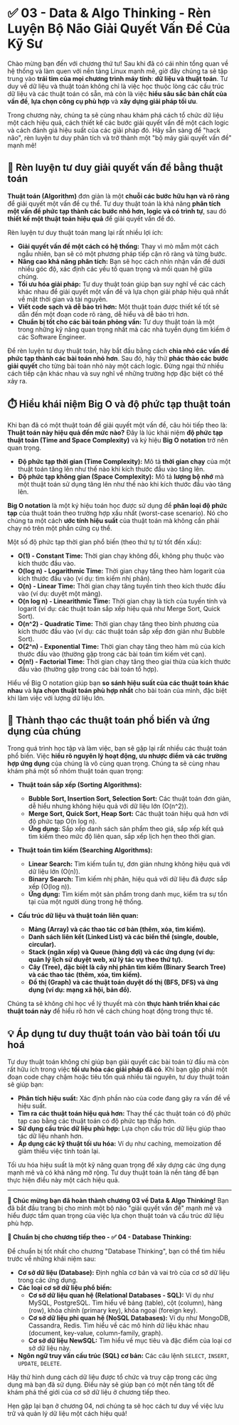 # ✅ 03 - Data & Algo Thinking - Rèn Luyện Bộ Não Giải Quyết Vấn Đề Của Kỹ Sư

Chào mừng bạn đến với chương thứ tư! Sau khi đã có cái nhìn tổng quan về hệ thống và làm quen với nền tảng Linux mạnh mẽ, giờ đây chúng ta sẽ tập trung vào **trái tim của mọi chương trình máy tính**: **dữ liệu và thuật toán**. Tư duy về dữ liệu và thuật toán không chỉ là việc học thuộc lòng các cấu trúc dữ liệu và các thuật toán có sẵn, mà còn là việc **hiểu sâu sắc bản chất của vấn đề**, **lựa chọn công cụ phù hợp** và **xây dựng giải pháp tối ưu**.

Trong chương này, chúng ta sẽ cùng nhau khám phá cách tổ chức dữ liệu một cách hiệu quả, cách thiết kế các bước giải quyết vấn đề một cách logic và cách đánh giá hiệu suất của các giải pháp đó. Hãy sẵn sàng để "hack não", rèn luyện tư duy phân tích và trở thành một "bộ máy giải quyết vấn đề" mạnh mẽ!

## 🧠 Rèn luyện tư duy giải quyết vấn đề bằng thuật toán

**Thuật toán (Algorithm)** đơn giản là một **chuỗi các bước hữu hạn và rõ ràng** để giải quyết một vấn đề cụ thể. Tư duy thuật toán là khả năng **phân tích một vấn đề phức tạp thành các bước nhỏ hơn, logic và có trình tự**, sau đó **thiết kế một thuật toán hiệu quả** để giải quyết vấn đề đó.

Rèn luyện tư duy thuật toán mang lại rất nhiều lợi ích:

* **Giải quyết vấn đề một cách có hệ thống:** Thay vì mò mẫm một cách ngẫu nhiên, bạn sẽ có một phương pháp tiếp cận rõ ràng và từng bước.
* **Nâng cao khả năng phân tích:** Bạn sẽ học cách nhìn nhận vấn đề dưới nhiều góc độ, xác định các yếu tố quan trọng và mối quan hệ giữa chúng.
* **Tối ưu hóa giải pháp:** Tư duy thuật toán giúp bạn suy nghĩ về các cách khác nhau để giải quyết một vấn đề và lựa chọn giải pháp hiệu quả nhất về mặt thời gian và tài nguyên.
* **Viết code sạch và dễ bảo trì hơn:** Một thuật toán được thiết kế tốt sẽ dẫn đến một đoạn code rõ ràng, dễ hiểu và dễ bảo trì hơn.
* **Chuẩn bị tốt cho các bài toán phỏng vấn:** Tư duy thuật toán là một trong những kỹ năng quan trọng nhất mà các nhà tuyển dụng tìm kiếm ở các Software Engineer.

Để rèn luyện tư duy thuật toán, hãy bắt đầu bằng cách **chia nhỏ các vấn đề phức tạp thành các bài toán nhỏ hơn**. Sau đó, hãy thử **phác thảo các bước giải quyết** cho từng bài toán nhỏ này một cách logic. Đừng ngại thử nhiều cách tiếp cận khác nhau và suy nghĩ về những trường hợp đặc biệt có thể xảy ra.

## ⏱️ Hiểu khái niệm Big O và độ phức tạp thuật toán

Khi bạn đã có một thuật toán để giải quyết một vấn đề, câu hỏi tiếp theo là: **Thuật toán này hiệu quả đến mức nào?** Đây là lúc khái niệm **độ phức tạp thuật toán (Time and Space Complexity)** và ký hiệu **Big O notation** trở nên quan trọng.

* **Độ phức tạp thời gian (Time Complexity):** Mô tả **thời gian chạy** của một thuật toán tăng lên như thế nào khi kích thước đầu vào tăng lên.
* **Độ phức tạp không gian (Space Complexity):** Mô tả **lượng bộ nhớ** mà một thuật toán sử dụng tăng lên như thế nào khi kích thước đầu vào tăng lên.

**Big O notation** là một ký hiệu toán học được sử dụng để **phân loại độ phức tạp** của thuật toán theo trường hợp xấu nhất (worst-case scenario). Nó cho chúng ta một cách **ước tính hiệu suất** của thuật toán mà không cần phải chạy nó trên một phần cứng cụ thể.

Một số độ phức tạp thời gian phổ biến (theo thứ tự từ tốt đến xấu):

* **O(1) - Constant Time:** Thời gian chạy không đổi, không phụ thuộc vào kích thước đầu vào.
* **O(log n) - Logarithmic Time:** Thời gian chạy tăng theo hàm logarit của kích thước đầu vào (ví dụ: tìm kiếm nhị phân).
* **O(n) - Linear Time:** Thời gian chạy tăng tuyến tính theo kích thước đầu vào (ví dụ: duyệt một mảng).
* **O(n log n) - Linearithmic Time:** Thời gian chạy là tích của tuyến tính và logarit (ví dụ: các thuật toán sắp xếp hiệu quả như Merge Sort, Quick Sort).
* **O(n^2) - Quadratic Time:** Thời gian chạy tăng theo bình phương của kích thước đầu vào (ví dụ: các thuật toán sắp xếp đơn giản như Bubble Sort).
* **O(2^n) - Exponential Time:** Thời gian chạy tăng theo hàm mũ của kích thước đầu vào (thường gặp trong các bài toán tìm kiếm vét cạn).
* **O(n!) - Factorial Time:** Thời gian chạy tăng theo giai thừa của kích thước đầu vào (thường gặp trong các bài toán tổ hợp).

Hiểu về Big O notation giúp bạn **so sánh hiệu suất của các thuật toán khác nhau** và **lựa chọn thuật toán phù hợp nhất** cho bài toán của mình, đặc biệt khi làm việc với lượng dữ liệu lớn.

## 🚀 Thành thạo các thuật toán phổ biến và ứng dụng của chúng

Trong quá trình học tập và làm việc, bạn sẽ gặp lại rất nhiều các thuật toán phổ biến. Việc **hiểu rõ nguyên lý hoạt động, ưu nhược điểm và các trường hợp ứng dụng** của chúng là vô cùng quan trọng. Chúng ta sẽ cùng nhau khám phá một số nhóm thuật toán quan trọng:

* **Thuật toán sắp xếp (Sorting Algorithms):**
  * **Bubble Sort, Insertion Sort, Selection Sort:** Các thuật toán đơn giản, dễ hiểu nhưng không hiệu quả với dữ liệu lớn (O(n^2)).
  * **Merge Sort, Quick Sort, Heap Sort:** Các thuật toán hiệu quả hơn với độ phức tạp O(n log n).
  * **Ứng dụng:** Sắp xếp danh sách sản phẩm theo giá, sắp xếp kết quả tìm kiếm theo mức độ liên quan, sắp xếp lịch hẹn theo thời gian.

* **Thuật toán tìm kiếm (Searching Algorithms):**
  * **Linear Search:** Tìm kiếm tuần tự, đơn giản nhưng không hiệu quả với dữ liệu lớn (O(n)).
  * **Binary Search:** Tìm kiếm nhị phân, hiệu quả với dữ liệu đã được sắp xếp (O(log n)).
  * **Ứng dụng:** Tìm kiếm một sản phẩm trong danh mục, kiểm tra sự tồn tại của một người dùng trong hệ thống.

* **Cấu trúc dữ liệu và thuật toán liên quan:**
  * **Mảng (Array) và các thao tác cơ bản (thêm, xóa, tìm kiếm).**
  * **Danh sách liên kết (Linked List) và các biến thể (single, double, circular).**
  * **Stack (ngăn xếp) và Queue (hàng đợi) và các ứng dụng (ví dụ: quản lý lịch sử duyệt web, xử lý tác vụ theo thứ tự).**
  * **Cây (Tree), đặc biệt là cây nhị phân tìm kiếm (Binary Search Tree) và các thao tác (thêm, xóa, tìm kiếm).**
  * **Đồ thị (Graph) và các thuật toán duyệt đồ thị (BFS, DFS) và ứng dụng (ví dụ: mạng xã hội, bản đồ).**

Chúng ta sẽ không chỉ học về lý thuyết mà còn **thực hành triển khai các thuật toán này** để hiểu rõ hơn về cách chúng hoạt động trong thực tế.

## 💡 Áp dụng tư duy thuật toán vào bài toán tối ưu hoá

Tư duy thuật toán không chỉ giúp bạn giải quyết các bài toán từ đầu mà còn rất hữu ích trong việc **tối ưu hóa các giải pháp đã có**. Khi bạn gặp phải một đoạn code chạy chậm hoặc tiêu tốn quá nhiều tài nguyên, tư duy thuật toán sẽ giúp bạn:

* **Phân tích hiệu suất:** Xác định phần nào của code đang gây ra vấn đề về hiệu suất.
* **Tìm ra các thuật toán hiệu quả hơn:** Thay thế các thuật toán có độ phức tạp cao bằng các thuật toán có độ phức tạp thấp hơn.
* **Sử dụng cấu trúc dữ liệu phù hợp:** Lựa chọn cấu trúc dữ liệu giúp thao tác dữ liệu nhanh hơn.
* **Áp dụng các kỹ thuật tối ưu hóa:** Ví dụ như caching, memoization để giảm thiểu việc tính toán lại.

Tối ưu hóa hiệu suất là một kỹ năng quan trọng để xây dựng các ứng dụng mạnh mẽ và có khả năng mở rộng. Tư duy thuật toán là nền tảng để bạn thực hiện điều này một cách hiệu quả.

---

**🎉 Chúc mừng bạn đã hoàn thành chương 03 về Data & Algo Thinking!** Bạn đã bắt đầu trang bị cho mình một bộ não "giải quyết vấn đề" mạnh mẽ và hiểu được tầm quan trọng của việc lựa chọn thuật toán và cấu trúc dữ liệu phù hợp.

**📝 Chuẩn bị cho chương tiếp theo - ✅ 04 - Database Thinking:**

Để chuẩn bị tốt nhất cho chương "Database Thinking", bạn có thể tìm hiểu trước về những khái niệm sau:

* **Cơ sở dữ liệu (Database):** Định nghĩa cơ bản và vai trò của cơ sở dữ liệu trong các ứng dụng.
* **Các loại cơ sở dữ liệu phổ biến:**
  * **Cơ sở dữ liệu quan hệ (Relational Databases - SQL):** Ví dụ như MySQL, PostgreSQL. Tìm hiểu về bảng (table), cột (column), hàng (row), khóa chính (primary key), khóa ngoại (foreign key).
  * **Cơ sở dữ liệu phi quan hệ (NoSQL Databases):** Ví dụ như MongoDB, Cassandra, Redis. Tìm hiểu về các mô hình dữ liệu khác nhau (document, key-value, column-family, graph).
  * **Cơ sở dữ liệu NewSQL:** Tìm hiểu về mục tiêu và đặc điểm của loại cơ sở dữ liệu này.
* **Ngôn ngữ truy vấn cấu trúc (SQL) cơ bản:** Các câu lệnh `SELECT`, `INSERT`, `UPDATE`, `DELETE`.

Hãy thử hình dung cách dữ liệu được tổ chức và truy cập trong các ứng dụng mà bạn đã sử dụng. Điều này sẽ giúp bạn có một nền tảng tốt để khám phá thế giới của cơ sở dữ liệu ở chương tiếp theo.

Hẹn gặp lại bạn ở chương 04, nơi chúng ta sẽ học cách tư duy về việc lưu trữ và quản lý dữ liệu một cách hiệu quả!
